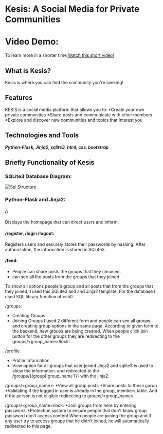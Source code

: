# Kesis: A Social Media for Private Communities

# Video Demo:
To learn more in a shorter time,[Watch this short video!](google.com)

## What is Kesis?

Kesis is where you can find the community you're seeking!

## Features
KESIS is a social media platform that allows you to:
*Create your own private communities
*Share posts and communicate with other members
*Explore and discover new communities and topics that interest you

## Technologies and Tools
**_Python-Flask, Jinja2, sqlite3, html, css, bootstrap_**

## Briefly Functionality of Kesis

### SQLite3 Database Diagram:
![Sql Structure](database.png)


### Python-Flask and Jinja2:
#### /:
Displays the homepage that can direct users and inform.

#### /register, /login /logout:
Registers users and securely stores their passwords by hashing. After authorization, the information is stored in SQLite3.


#### /feed:
* People can share posts the groups that they choosed.
* can see all the posts from the groups that they joined

To show all options people's group and all posts that from the groups that they joined, I used this SQLite3 and and Jinja2 template. For the database I used SQL library function of cs50.

/groups:
* Creating Groups
* Joining Groups
I used 2 different form and people can see all groups and creating group options in the same page. According to given form to the backend, new groups are being created. When people click join button for the other groups they are redirecting to the groups/<group_name>/lock:

/profile:
* Profile Information
* View option for all groups that user joined
Jinja2 and sqlite3 is used to show the information. and redirected to the /groups/{{group['group_name']}} with the jinja2.

/groups/<group_name>:
*View all group posts
*Share posts to these gorup
*Validating if the logged in user is already in the group_members table. And if the person is not eligible redirecting to groups/<group_name>.

/groups/<group_name>/lock:
*Join groups from here by entering password.
*Protection system to ensure people that don't know group password don't access content
When people are joining the group and If any user try to access groups that he didn't joined, he will automatically redirected to this page.



